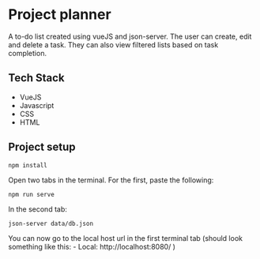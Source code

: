 # Project planner
A to-do list created using vueJS and json-server. The user can create, edit and delete a task. They can also view filtered lists based on task completion.

## Tech Stack
- VueJS
- Javascript
- CSS
- HTML

## Project setup
```
npm install
```

Open two tabs in the terminal. For the first, paste the following:
```
npm run serve
```

In the second tab:
```
json-server data/db.json
```

You can now go to the local host url in the first terminal tab (should look something like this:  - Local:   http://localhost:8080/ )
